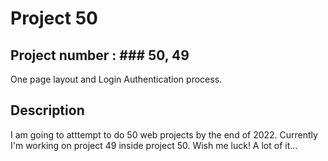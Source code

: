 # Project 50

## Project number : ### 50, 49
One page layout and Login Authentication process.

## Description

I am going to atttempt to do 50 web projects by the end of 2022. Currently I'm working on project 49 inside project 50. Wish me luck! A lot of it...
